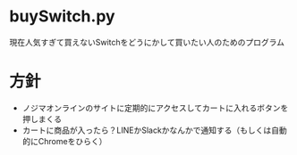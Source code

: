 # buySwitch.py
現在人気すぎて買えないSwitchをどうにかして買いたい人のためのプログラム

# 方針
- ノジマオンラインのサイトに定期的にアクセスしてカートに入れるボタンを押しまくる
- カートに商品が入ったら？LINEかSlackかなんかで通知する（もしくは自動的にChromeをひらく）
